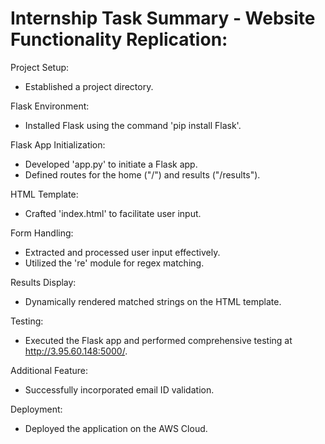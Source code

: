 # Internship Task Summary - Website Functionality Replication:

Project Setup:
- Established a project directory.

Flask Environment:
- Installed Flask using the command 'pip install Flask'.

Flask App Initialization:
- Developed 'app.py' to initiate a Flask app.
- Defined routes for the home ("/") and results ("/results").

HTML Template:
- Crafted 'index.html' to facilitate user input.

Form Handling:
- Extracted and processed user input effectively.
- Utilized the 're' module for regex matching.

Results Display:
- Dynamically rendered matched strings on the HTML template.

Testing:
- Executed the Flask app and performed comprehensive testing at http://3.95.60.148:5000/.

Additional Feature:
- Successfully incorporated email ID validation.

Deployment:
- Deployed the application on the AWS Cloud.
